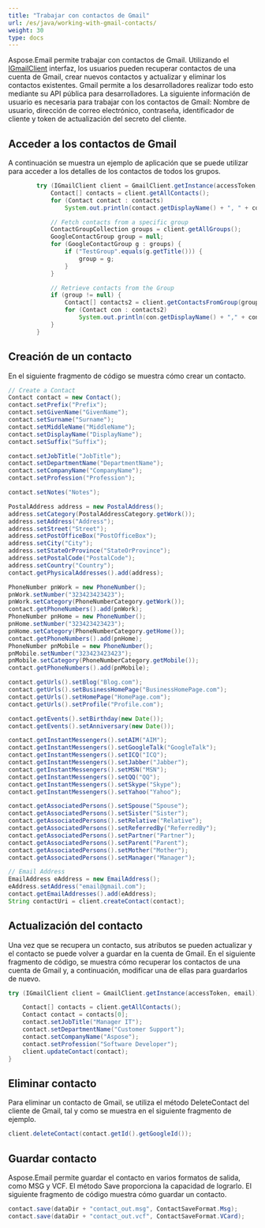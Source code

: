 ```yaml
---
title: "Trabajar con contactos de Gmail"
url: /es/java/working-with-gmail-contacts/
weight: 30
type: docs
---
```



Aspose.Email permite trabajar con contactos de Gmail. Utilizando el [IGmailClient](https://apireference.aspose.com/email/java/com.aspose.email/IGmailClient) interfaz, los usuarios pueden recuperar contactos de una cuenta de Gmail, crear nuevos contactos y actualizar y eliminar los contactos existentes. Gmail permite a los desarrolladores realizar todo esto mediante su API pública para desarrolladores. La siguiente información de usuario es necesaria para trabajar con los contactos de Gmail:
Nombre de usuario, dirección de correo electrónico, contraseña, identificador de cliente y token de actualización del secreto del cliente.

## **Acceder a los contactos de Gmail**
A continuación se muestra un ejemplo de aplicación que se puede utilizar para acceder a los detalles de los contactos de todos los grupos.



~~~Java
        try (IGmailClient client = GmailClient.getInstance(accessToken, email)) {
            Contact[] contacts = client.getAllContacts();
            for (Contact contact : contacts)
                System.out.println(contact.getDisplayName() + ", " + contact.getEmailAddresses().get_Item(0));

            // Fetch contacts from a specific group
            ContactGroupCollection groups = client.getAllGroups();
            GoogleContactGroup group = null;
            for (GoogleContactGroup g : groups) {
                if ("TestGroup".equals(g.getTitle())) {
                    group = g;
                }
            }

            // Retrieve contacts from the Group
            if (group != null) {
                Contact[] contacts2 = client.getContactsFromGroup(group.getId());
                for (Contact con : contacts2)
                    System.out.println(con.getDisplayName() + "," + con.getEmailAddresses().get_Item(0).toString());
            }
        }

~~~
## **Creación de un contacto**
En el siguiente fragmento de código se muestra cómo crear un contacto.



~~~Java
// Create a Contact
Contact contact = new Contact();
contact.setPrefix("Prefix");
contact.setGivenName("GivenName");
contact.setSurname("Surname");
contact.setMiddleName("MiddleName");
contact.setDisplayName("DisplayName");
contact.setSuffix("Suffix");

contact.setJobTitle("JobTitle");
contact.setDepartmentName("DepartmentName");
contact.setCompanyName("CompanyName");
contact.setProfession("Profession");

contact.setNotes("Notes");

PostalAddress address = new PostalAddress();
address.setCategory(PostalAddressCategory.getWork());
address.setAddress("Address");
address.setStreet("Street");
address.setPostOfficeBox("PostOfficeBox");
address.setCity("City");
address.setStateOrProvince("StateOrProvince");
address.setPostalCode("PostalCode");
address.setCountry("Country");
contact.getPhysicalAddresses().add(address);

PhoneNumber pnWork = new PhoneNumber();
pnWork.setNumber("323423423423");
pnWork.setCategory(PhoneNumberCategory.getWork());
contact.getPhoneNumbers().add(pnWork);
PhoneNumber pnHome = new PhoneNumber();
pnHome.setNumber("323423423423");
pnHome.setCategory(PhoneNumberCategory.getHome());
contact.getPhoneNumbers().add(pnHome);
PhoneNumber pnMobile = new PhoneNumber();
pnMobile.setNumber("323423423423");
pnMobile.setCategory(PhoneNumberCategory.getMobile());
contact.getPhoneNumbers().add(pnMobile);

contact.getUrls().setBlog("Blog.com");
contact.getUrls().setBusinessHomePage("BusinessHomePage.com");
contact.getUrls().setHomePage("HomePage.com");
contact.getUrls().setProfile("Profile.com");

contact.getEvents().setBirthday(new Date());
contact.getEvents().setAnniversary(new Date());

contact.getInstantMessengers().setAIM("AIM");
contact.getInstantMessengers().setGoogleTalk("GoogleTalk");
contact.getInstantMessengers().setICQ("ICQ");
contact.getInstantMessengers().setJabber("Jabber");
contact.getInstantMessengers().setMSN("MSN");
contact.getInstantMessengers().setQQ("QQ");
contact.getInstantMessengers().setSkype("Skype");
contact.getInstantMessengers().setYahoo("Yahoo");

contact.getAssociatedPersons().setSpouse("Spouse");
contact.getAssociatedPersons().setSister("Sister");
contact.getAssociatedPersons().setRelative("Relative");
contact.getAssociatedPersons().setReferredBy("ReferredBy");
contact.getAssociatedPersons().setPartner("Partner");
contact.getAssociatedPersons().setParent("Parent");
contact.getAssociatedPersons().setMother("Mother");
contact.getAssociatedPersons().setManager("Manager");

// Email Address
EmailAddress eAddress = new EmailAddress();
eAddress.setAddress("email@gmail.com");
contact.getEmailAddresses().add(eAddress);
String contactUri = client.createContact(contact);
~~~
## **Actualización del contacto**
Una vez que se recupera un contacto, sus atributos se pueden actualizar y el contacto se puede volver a guardar en la cuenta de Gmail. En el siguiente fragmento de código, se muestra cómo recuperar los contactos de una cuenta de Gmail y, a continuación, modificar una de ellas para guardarlos de nuevo.



~~~Java
try (IGmailClient client = GmailClient.getInstance(accessToken, email)) {

    Contact[] contacts = client.getAllContacts();
    Contact contact = contacts[0];
    contact.setJobTitle("Manager IT");
    contact.setDepartmentName("Customer Support");
    contact.setCompanyName("Aspose");
    contact.setProfession("Software Developer");
    client.updateContact(contact);
}
~~~
## **Eliminar contacto**
Para eliminar un contacto de Gmail, se utiliza el método DeleteContact del cliente de Gmail, tal y como se muestra en el siguiente fragmento de ejemplo.



~~~Java
client.deleteContact(contact.getId().getGoogleId());
~~~
## **Guardar contacto**
Aspose.Email permite guardar el contacto en varios formatos de salida, como MSG y VCF. El método Save proporciona la capacidad de lograrlo. El siguiente fragmento de código muestra cómo guardar un contacto.



~~~Java
contact.save(dataDir + "contact_out.msg", ContactSaveFormat.Msg);
contact.save(dataDir + "contact_out.vcf", ContactSaveFormat.VCard);
~~~
